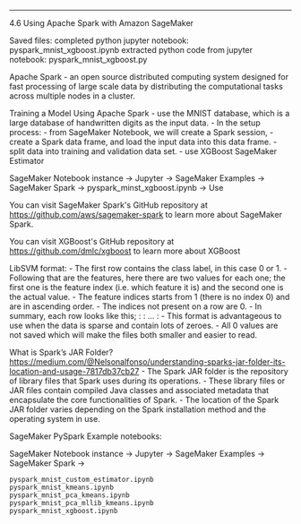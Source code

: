 ------------------------------------------------------
4.6 Using Apache Spark with Amazon SageMaker


  Saved files:
    completed python jupyter notebook:
      pyspark_mnist_xgboost.ipynb
    extracted python code from jupyter notebook:
      pyspark_mnist_xgboost.py


   Apache Spark
     - an open source distributed computing system designed for fast processing of large scale data by distributing
       the computational tasks across multiple nodes in a cluster.

   Training a Model Using Apache Spark
      - use the MNIST database, which is a large database of handwritten digits as the input data.
      - In the setup process:
          - from SageMaker Notebook, we will create a Spark session,
          - create a Spark data frame, and load the input data into this data frame.
          -  split data into training and validation data set.
       - use XGBoost SageMaker Estimator


   SageMaker Notebook instance -> Jupyter -> SageMaker Examples -> SageMaker Spark -> pyspark_minst_xgboost.ipynb -> Use

   You can visit SageMaker Spark's GitHub repository at
      https://github.com/aws/sagemaker-spark to learn more about SageMaker Spark.

   You can visit XGBoost's GitHub repository at
     https://github.com/dmlc/xgboost to learn more about XGBoost

  LibSVM format:
    - The first row contains the class label, in this case 0 or 1.
    - Following that are the features, here there are two values for each one; the first one is the feature
      index (i.e. which feature it is) and the second one is the actual value.
    - The feature indices starts from 1 (there is no index 0) and are in ascending order.
    - The indices not present on a row are 0.
    - In summary, each row looks like this;
      <label> <index1>:<value1> <index2>:<value2> ... <indexN>:<valueN>
    - This format is advantageous to use when the data is sparse and contain lots of zeroes.
    - All 0 values are not saved which will make the files both smaller and easier to read.

  What is Spark’s JAR Folder?
    https://medium.com/@Nelsonalfonso/understanding-sparks-jar-folder-its-location-and-usage-7817db37cb27
    - The Spark JAR folder is the repository of library files that Spark uses during its operations.
    - These library files or JAR files contain compiled Java classes and associated metadata that encapsulate
      the core functionalities of Spark.
    - The location of the Spark JAR folder varies depending on the Spark installation method and the
      operating system in use.



SageMaker PySpark Example notebooks:

  SageMaker Notebook instance -> Jupyter -> SageMaker Examples -> SageMaker Spark ->

    pyspark_mnist_custom_estimator.ipynb
    pyspark_mnist_kmeans.ipynb
    pyspark_mnist_pca_kmeans.ipynb
    pyspark_mnist_pca_mllib_kmeans.ipynb
    pyspark_mnist_xgboost.ipynb


